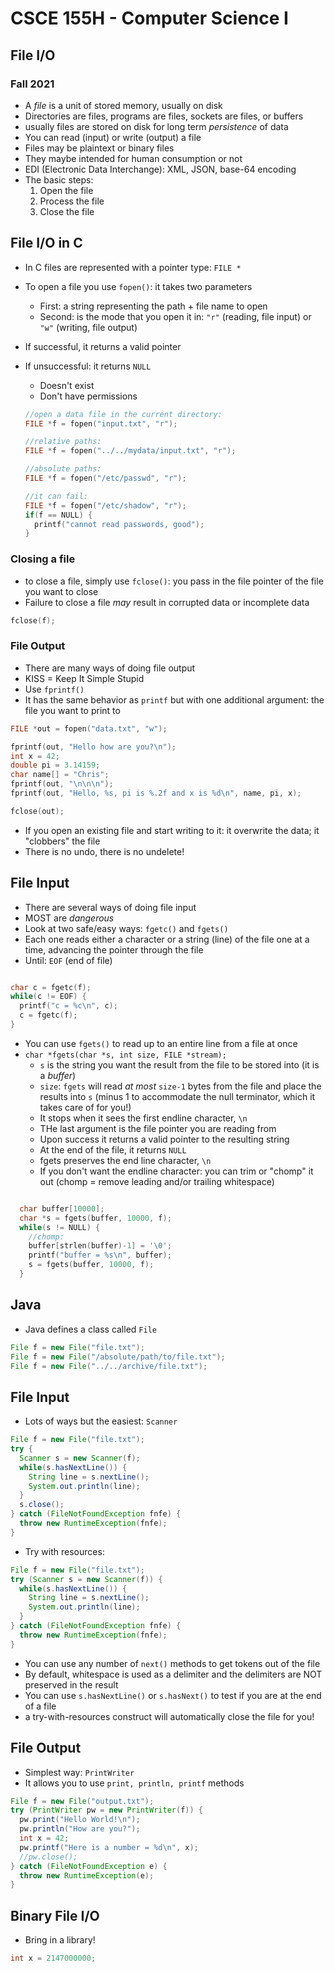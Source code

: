 
# CSCE 155H - Computer Science I
## File I/O
### Fall 2021

* A *file* is a unit of stored memory, usually on disk
* Directories are files, programs are files, sockets are files, or buffers
* usually files are stored on disk for long term *persistence* of data
* You can read (input) or write (output) a file
* Files may be plaintext or binary files
* They maybe intended for human consumption or not
* EDI (Electronic Data Interchange): XML, JSON, base-64 encoding
* The basic steps:
  1. Open the file
  2. Process the file
  3. Close the file

## File I/O in C

* In C files are represented with a pointer type: `FILE *`
* To open a file you use `fopen()`: it takes two parameters
  * First: a string representing the path + file name to open
  * Second: is the mode that you open it in: `"r"` (reading, file input) or `"w"` (writing, file output)
* If successful, it returns a valid pointer
* If unsuccessful: it returns `NULL`
  * Doesn't exist
  * Don't have permissions

  ```c
  //open a data file in the current directory:
  FILE *f = fopen("input.txt", "r");

  //relative paths:
  FILE *f = fopen("../../mydata/input.txt", "r");

  //absolute paths:
  FILE *f = fopen("/etc/passwd", "r");

  //it can fail:
  FILE *f = fopen("/etc/shadow", "r");
  if(f == NULL) {
  	printf("cannot read passwords, good");
  }
  ```

### Closing a file

* to close a file, simply use `fclose()`: you pass in the file pointer of the file you want to close
* Failure to close a file *may* result in corrupted data or incomplete data  
```c
fclose(f);
```

### File Output

* There are many ways of doing file output
* KISS = Keep It Simple Stupid
* Use `fprintf()`
* It has the same behavior as `printf` but with one additional argument: the file you want to print to

```c
FILE *out = fopen("data.txt", "w");

fprintf(out, "Hello how are you?\n");
int x = 42;
double pi = 3.14159;
char name[] = "Chris";
fprintf(out, "\n\n\n");
fprintf(out, "Hello, %s, pi is %.2f and x is %d\n", name, pi, x);

fclose(out);
```

* If you open an existing file and start writing to it: it overwrite the data; it "clobbers" the file
* There is no undo, there is no undelete!

## File Input

* There are several ways of doing file input
* MOST are *dangerous*
* Look at two safe/easy ways: `fgetc()` and `fgets()`
* Each one reads either a character or a string (line) of the file one at a time, advancing the pointer through the file
* Until: `EOF` (end of file)

```c

char c = fgetc(f);
while(c != EOF) {
  printf("c = %c\n", c);
  c = fgetc(f);
}
```

* You can use `fgets()` to read up to an entire line from a file at once
* `char *fgets(char *s, int size, FILE *stream);`
  * `s` is the string you want the result from the file to be stored into (it is a *buffer*)
  * `size`: `fgets` will read *at most* `size-1` bytes from the file and place the results into `s` (minus 1 to accommodate the null terminator, which it takes care of for you!)
  * It stops when it sees the first endline character, `\n`
  * THe last argument is the file pointer you are reading from
  * Upon success it returns a valid pointer to the resulting string
  * At the end of the file, it returns `NULL`
  * fgets preserves the end line character, `\n`
  * If you don't want the endline character: you can trim or "chomp" it out (chomp = remove leading and/or trailing whitespace)

```c

  char buffer[10000];
  char *s = fgets(buffer, 10000, f);
  while(s != NULL) {
    //chomp:
    buffer[strlen(buffer)-1] = '\0';
    printf("buffer = %s\n", buffer);
    s = fgets(buffer, 10000, f);
  }
```

## Java

* Java defines a class called `File`

```java
File f = new File("file.txt");
File f = new File("/absolute/path/to/file.txt");
File f = new File("../../archive/file.txt");
```

## File Input

* Lots of ways but the easiest: `Scanner`

```java
File f = new File("file.txt");
try {
  Scanner s = new Scanner(f);
  while(s.hasNextLine()) {
    String line = s.nextLine();
    System.out.println(line);
  }
  s.close();
} catch (FileNotFoundException fnfe) {
  throw new RuntimeException(fnfe);
}
```

* Try with resources:
```java
File f = new File("file.txt");
try (Scanner s = new Scanner(f)) {
  while(s.hasNextLine()) {
    String line = s.nextLine();
    System.out.println(line);
  }
} catch (FileNotFoundException fnfe) {
  throw new RuntimeException(fnfe);
}
```

* You can use any number of `next()` methods to get tokens out of the file
* By default, whitespace is used as a delimiter and the delimiters are NOT preserved in the result
* You can use `s.hasNextLine()` or `s.hasNext()` to test if you are at the end of a file
* a try-with-resources construct will automatically close the file for you!

## File Output

* Simplest way: `PrintWriter`
* It allows you to use `print, println, printf` methods

```java
File f = new File("output.txt");
try (PrintWriter pw = new PrintWriter(f)) {
  pw.print("Hello World!\n");
  pw.println("How are you?");
  int x = 42;
  pw.printf("Here is a number = %d\n", x);
  //pw.close();
} catch (FileNotFoundException e) {
  throw new RuntimeException(e);
}
```


## Binary File I/O

* Bring in a library!


```c
int x = 2147000000;










```
